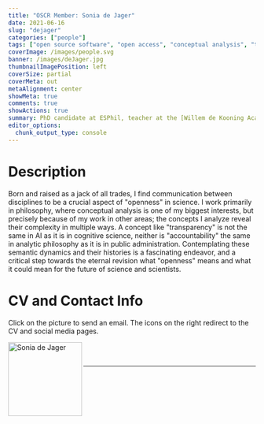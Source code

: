 ```yaml
---
title: "OSCR Member: Sonia de Jager"
date: 2021-06-16
slug: "dejager"
categories: ["people"]
tags: ["open source software", "open access", "conceptual analysis", "transdisciplinary collaboration", "school-esphil"] # top 3 categories + unique + school
coverImage: /images/people.svg
banner: /images/deJager.jpg
thumbnailImagePosition: left
coverSize: partial
coverMeta: out
metaAlignment: center
showMeta: true
comments: true
showActions: true
summary: PhD candidate at ESPhil, teacher at the [Willem de Kooning Academie](https://www.wdka.nl/), director of Regenerative Feedback
editor_options: 
  chunk_output_type: console
---
```




# Description

Born and raised as a jack of all trades, I find communication between disciplines to be a crucial aspect of "openness" in science. I work primarily in philosophy, where conceptual analysis is one of my biggest interests, but precisely because of my work in other areas; the concepts I analyze reveal their complexity in multiple ways. A concept like "transparency" is not the same in AI as it is in cognitive science, neither is "accountability" the same in analytic philosophy as it is in public administration. Contemplating these semantic dynamics and their histories is a fascinating endeavor, and a critical step towards the eternal revision what "openness" means and what it could mean for the future of science and scientists.

# CV and Contact Info

Click on the picture to send an email. The icons on the right redirect to the CV and social media pages.

<!-- EMAIL -->
<p>
  <a href="mailto:dejager@esphil.eur.nl">
  <img border="0" alt="Sonia de Jager" src="/images/deJager.jpg" width="150" height="150" align="left">
  </a>
</p>

<!-- CV -->
<p align="center">
  <a href="https://www.linkedin.com/in/soniadejager/" class="fa fa-file fa-2x" style="color:#00B969;">
  </a>
</p>

<!-- RESEARCHGATE -->
<p align="center">
  <a href="https://www.researchgate.net/profile/Sonia-De-Jager" class="ai ai-researchgate fa-2x" style="color:#000000;">
  </a>
</p>

<!-- ORCID -->
<p align="center">
  <a href="https://orcid.org/0000-0003-4196-2698" class="ai ai-orcid fa-2x" style="color:#000000;">
  </a>
</p>

<BR><BR>

<!-- # Expertise -->



***


